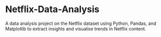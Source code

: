 # Netflix-Data-Analysis
A data analysis project on the Netflix dataset using Python, Pandas, and Matplotlib to extract insights and visualise trends in Netflix content.
